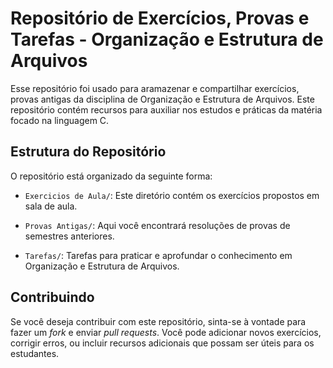 # Repositório de Exercícios, Provas e Tarefas - Organização e Estrutura de Arquivos

Esse repositório foi usado para aramazenar e compartilhar exercícios, provas antigas da disciplina de Organização e Estrutura de Arquivos. Este repositório contém recursos para auxiliar nos estudos e práticas da matéria focado na linguagem C.

## Estrutura do Repositório

O repositório está organizado da seguinte forma:

- `Exercicios de Aula/`: Este diretório contém os exercícios propostos em sala de aula.

- `Provas Antigas/`: Aqui você encontrará resoluções de provas de semestres anteriores.

- `Tarefas/`: Tarefas para praticar e aprofundar o conhecimento em Organização e Estrutura de Arquivos.

## Contribuindo

Se você deseja contribuir com este repositório, sinta-se à vontade para fazer um *fork* e enviar *pull requests*. Você pode adicionar novos exercícios, corrigir erros, ou incluir recursos adicionais que possam ser úteis para os estudantes.

